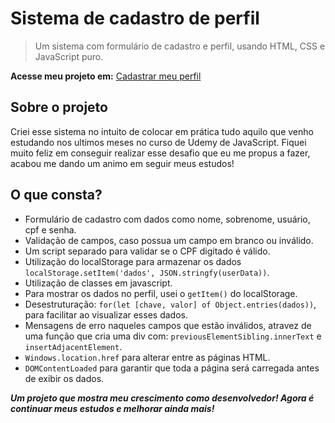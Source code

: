 # Sistema de cadastro de perfil

> Um sistema com formulário de cadastro e perfil, usando HTML, CSS e JavaScript puro.

**Acesse meu projeto em:** [Cadastrar meu perfil](https://hirrua.github.io/sistema/)

## Sobre o projeto

Criei esse sistema no intuito de colocar em prática tudo aquilo que venho estudando nos ultimos meses no curso de Udemy de JavaScript. Fiquei muito feliz em conseguir realizar esse desafio que eu me propus a fazer, acabou me dando um animo em seguir meus estudos!

## O que consta?

* Formulário de cadastro com dados como nome, sobrenome, usuário, cpf e senha.
* Validação de campos, caso possua um campo em branco ou inválido.
* Um script separado para validar se o CPF digitado é válido.
* Utilização do localStorage para armazenar os dados `localStorage.setItem('dados', JSON.stringfy(userData))`.
* Utilização de classes em javascript.
* Para mostrar os dados no perfil, usei o `getItem()` do localStorage.
* Desestruturação: `for(let [chave, valor] of Object.entries(dados))`, para facilitar ao visualizar esses dados.
* Mensagens de erro naqueles campos que estão inválidos, atravez de uma função que cria uma div com: `previousElementSibling.innerText` e `insertAdjacentElement`.
* `Windows.location.href` para alterar entre as páginas HTML.
* `DOMContentLoaded` para garantir que toda a página será carregada antes de exibir os dados.

***Um projeto que mostra meu crescimento como desenvolvedor! Agora é continuar meus estudos e melhorar ainda mais!***
